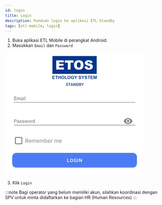 ```yaml
---
id: login
title: Login
description: Panduan login ke aplikasi ETL Standby
tags: [etl-mobile, login]
---
```

1. Buka aplikasi ETL Mobile di perangkat Android.
2. Masukkan `Email` dan `Password`

![Login](./img/login.png)

3. Klik `Login`

:::note
Bagi operator yang belum memiliki akun, silahkan koordinasi dengan SPV untuk minta didaftarkan ke bagian HR (Human Resources)
:::